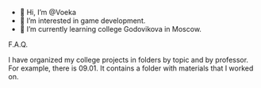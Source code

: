 - 👋 Hi, I’m @Voeka
- 👀 I’m interested in game development.
- 🌱 I’m currently learning college Godovikova in Moscow.

F.A.Q.

I have organized my college projects in folders by topic and by professor.
For example, there is 09.01. It contains a folder with materials that I worked on.


